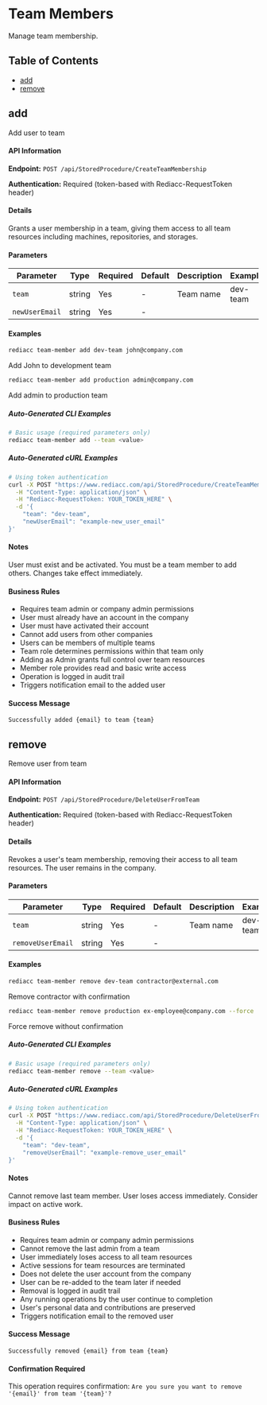 # Team Members

Manage team membership.

## Table of Contents

- [add](#add)
- [remove](#remove)

## add

Add user to team

#### API Information

**Endpoint:** `POST /api/StoredProcedure/CreateTeamMembership`

**Authentication:** Required (token-based with Rediacc-RequestToken header)

#### Details

Grants a user membership in a team, giving them access to all team resources including machines, repositories, and storages.

#### Parameters

| Parameter | Type | Required | Default | Description | Example |
|-----------|------|----------|---------|-------------|---------|
| `team` | string | Yes | - | Team name | dev-team |
| `newUserEmail` | string | Yes | - |  |  |


#### Examples

```bash
rediacc team-member add dev-team john@company.com
```
Add John to development team

```bash
rediacc team-member add production admin@company.com
```
Add admin to production team

##### Auto-Generated CLI Examples

```bash
# Basic usage (required parameters only)
rediacc team-member add --team <value>
```

##### Auto-Generated cURL Examples

```bash
# Using token authentication
curl -X POST "https://www.rediacc.com/api/StoredProcedure/CreateTeamMembership" \
  -H "Content-Type: application/json" \
  -H "Rediacc-RequestToken: YOUR_TOKEN_HERE" \
  -d '{
    "team": "dev-team",
    "newUserEmail": "example-new_user_email"
}'
```

#### Notes

User must exist and be activated. You must be a team member to add others. Changes take effect immediately.

#### Business Rules

- Requires team admin or company admin permissions
- User must already have an account in the company
- User must have activated their account
- Cannot add users from other companies
- Users can be members of multiple teams
- Team role determines permissions within that team only
- Adding as Admin grants full control over team resources
- Member role provides read and basic write access
- Operation is logged in audit trail
- Triggers notification email to the added user

#### Success Message

`Successfully added {email} to team {team}`

## remove

Remove user from team

#### API Information

**Endpoint:** `POST /api/StoredProcedure/DeleteUserFromTeam`

**Authentication:** Required (token-based with Rediacc-RequestToken header)

#### Details

Revokes a user's team membership, removing their access to all team resources. The user remains in the company.

#### Parameters

| Parameter | Type | Required | Default | Description | Example |
|-----------|------|----------|---------|-------------|---------|
| `team` | string | Yes | - | Team name | dev-team |
| `removeUserEmail` | string | Yes | - |  |  |


#### Examples

```bash
rediacc team-member remove dev-team contractor@external.com
```
Remove contractor with confirmation

```bash
rediacc team-member remove production ex-employee@company.com --force
```
Force remove without confirmation

##### Auto-Generated CLI Examples

```bash
# Basic usage (required parameters only)
rediacc team-member remove --team <value>
```

##### Auto-Generated cURL Examples

```bash
# Using token authentication
curl -X POST "https://www.rediacc.com/api/StoredProcedure/DeleteUserFromTeam" \
  -H "Content-Type: application/json" \
  -H "Rediacc-RequestToken: YOUR_TOKEN_HERE" \
  -d '{
    "team": "dev-team",
    "removeUserEmail": "example-remove_user_email"
}'
```

#### Notes

Cannot remove last team member. User loses access immediately. Consider impact on active work.

#### Business Rules

- Requires team admin or company admin permissions
- Cannot remove the last admin from a team
- User immediately loses access to all team resources
- Active sessions for team resources are terminated
- Does not delete the user account from the company
- User can be re-added to the team later if needed
- Removal is logged in audit trail
- Any running operations by the user continue to completion
- User's personal data and contributions are preserved
- Triggers notification email to the removed user

#### Success Message

`Successfully removed {email} from team {team}`

#### Confirmation Required

This operation requires confirmation: `Are you sure you want to remove '{email}' from team '{team}'?`


